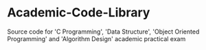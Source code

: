# Academic-Code-Library
Source code for 'C Programming', 'Data Structure', 'Object Oriented Programming' and 'Algorithm Design' academic practical exam
